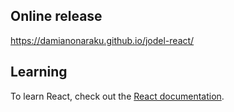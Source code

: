 
## Online release
https://damianonaraku.github.io/jodel-react/

## Learning
To learn React, check out the [React documentation](https://reactjs.org/).
